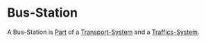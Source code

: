 # Bus-Station

A Bus-Station is [Part](60084.md) of a [Transport-System](1100200001.md) and a [Traffics-System](1100000001.md).

